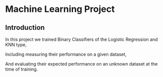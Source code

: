 # Machine Learning Project
## Introduction
In this project we trained Binary Classifiers of the Logistic Regression and KNN type, 

Including measuring their performance on a given dataset,

And evaluating their expected performance on an unknown dataset at the time of training.
